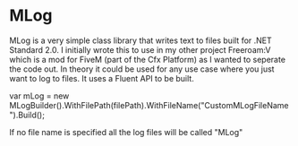 # MLog

MLog is a very simple class library that writes text to files built for .NET Standard 2.0. I initially wrote this to use in my other project Freeroam:V which is a mod for FiveM (part of the Cfx Platform) as I wanted to seperate the code out. In theory it could be used for any use case where you just want to log to files. It uses a Fluent API to be built.

var mLog = new MLogBuilder().WithFilePath(filePath).WithFileName("CustomMLogFileName").Build();

If no file name is specified all the log files will be called "MLog"
